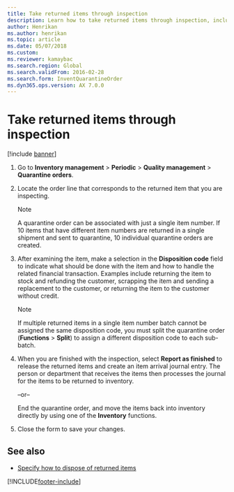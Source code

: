 ```yaml
---
title: Take returned items through inspection   
description: Learn how to take returned items through inspection, including a step-by-step process for returning items through inspection.
author: Henrikan
ms.author: henrikan
ms.topic: article
ms.date: 05/07/2018
ms.custom: 
ms.reviewer: kamaybac
ms.search.region: Global
ms.search.validFrom: 2016-02-28
ms.search.form: InventQuarantineOrder
ms.dyn365.ops.version: AX 7.0.0
---
```


# Take returned items through inspection

[!include [banner](../includes/banner.md)]

1. Go to **Inventory management** \> **Periodic** \> **Quality management** \> **Quarantine orders**.

1. Locate the order line that corresponds to the returned item that you are inspecting.

    > [!NOTE]
    > A quarantine order can be associated with just a single item number. If 10 items that have different item numbers are returned in a single shipment and sent to quarantine, 10 individual quarantine orders are created.

1. After examining the item, make a selection in the **Disposition code** field to indicate what should be done with the item and how to handle the related financial transaction. Examples include returning the item to stock and refunding the customer, scrapping the item and sending a replacement to the customer, or returning the item to the customer without credit.

    > [!NOTE]
    > If multiple returned items in a single item number batch cannot be assigned the same disposition code, you must split the quarantine order (**Functions** \> **Split**) to assign a different disposition code to each sub-batch.

1. When you are finished with the inspection, select **Report as finished** to release the returned items and create an item arrival journal entry. The person or department that receives the items then processes the journal for the items to be returned to inventory.

    –or–

    End the quarantine order, and move the items back into inventory directly by using one of the **Inventory** functions.

1. Close the form to save your changes.

## See also

- [Specify how to dispose of returned items](specify-how-to-dispose-of-returned-items.md)

[!INCLUDE[footer-include](../../includes/footer-banner.md)]